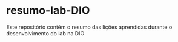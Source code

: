 # resumo-lab-DIO
Este repositório contém o resumo das lições aprendidas durante o desenvolvimento do lab na DIO
